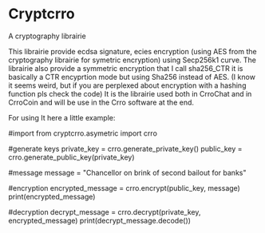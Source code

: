 # Cryptcrro
A cryptography librairie 

This librairie provide ecdsa signature, ecies encryption (using AES from the cryptography librairie for symetric encryption) using Secp256k1 curve. The librairie also provide a symmetric encryption that I call sha256_CTR it is basically a CTR encyprtion mode but using Sha256 instead of AES. (I know it seems weird, but if you are perplexed about encryption with a hashing function pls check the code)
It is the librairie used both in CrroChat and in CrroCoin and will be use in the Crro software at the end.





For using It here a little example:

#import
from cryptcrro.asymetric import crro

#generate keys
private_key = crro.generate_private_key()
public_key = crro.generate_public_key(private_key)

#message
message = "Chancellor on brink of second bailout for banks"

#encryption
encrypted_message = crro.encrypt(public_key, message)
print(encrypted_message)

#decryption
decrypt_message = crro.decrypt(private_key, encrypted_message)
print(decrypt_message.decode())
